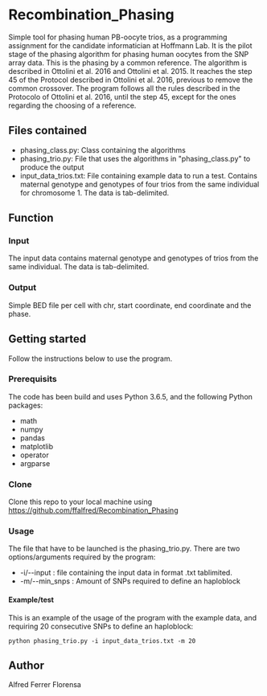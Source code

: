 # Recombination_Phasing
Simple tool for phasing human PB-oocyte trios, as a programming assignment for the candidate informatician at Hoffmann Lab.
It is the pilot stage of the phasing algorithm for phasing  human oocytes from the SNP array data. This is the phasing by a common reference. The algorithm is described in Ottolini et al. 2016 and Ottolini et al. 2015. It reaches the step 45 of the Protocol described in Ottolini et al. 2016, previous to remove the common crossover. The program follows all the rules described in the Protocolo of Ottolini et al. 2016, until the step 45, except for the ones regarding the choosing of a reference.

## Files contained
* phasing_class.py: Class containing the algorithms
* phasing_trio.py: File that uses the algorithms in "phasing_class.py" to produce the output
* input_data_trios.txt:  File containing example data to run a test. Contains maternal genotype and genotypes of four trios from the same individual for chromosome 1. The data is tab-delimited. 

## Function

### Input
The input data contains maternal genotype and genotypes of trios from the same individual. The data is tab-delimited. 

### Output
Simple BED file per cell with chr, start coordinate, end coordinate and the phase.

## Getting started
Follow the instructions below to use the program.

### Prerequisits
The code has been build and uses Python 3.6.5, and the following Python packages:
* math
* numpy
* pandas
* matplotlib
* operator
* argparse

### Clone
Clone this repo to your local machine using https://github.com/ffalfred/Recombination_Phasing

### Usage
The file that have to be launched is the phasing_trio.py. There are two options/arguments required by the program:
* -i/--input : file containing the input data in format .txt tablimited.
* -m/--min_snps : Amount of SNPs required to define an haploblock

#### Example/test
This is an example of the usage of the program with the example data, and requiring 20 consecutive SNPs to define an haploblock:
```
python phasing_trio.py -i input_data_trios.txt -m 20
```

## Author
Alfred Ferrer Florensa



